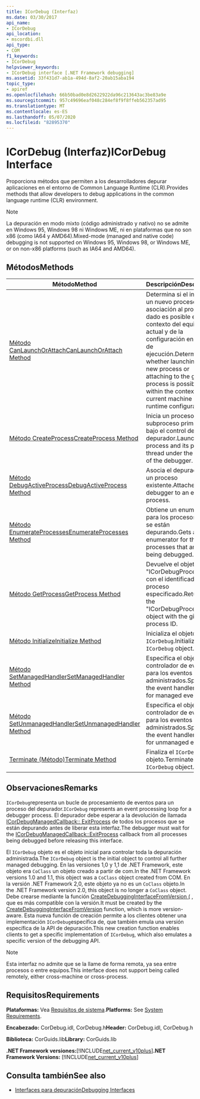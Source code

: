 ```yaml
---
title: ICorDebug (Interfaz)
ms.date: 03/30/2017
api_name:
- ICorDebug
api_location:
- mscordbi.dll
api_type:
- COM
f1_keywords:
- ICorDebug
helpviewer_keywords:
- ICorDebug interface [.NET Framework debugging]
ms.assetid: 33f431d7-ab1a-494d-8af2-20ab15aba194
topic_type:
- apiref
ms.openlocfilehash: 66b50bad0e8d2622922da96c213643ac3be83a9e
ms.sourcegitcommit: 957c49696eaf048c284ef8f9f8ffeb562357ad95
ms.translationtype: MT
ms.contentlocale: es-ES
ms.lasthandoff: 05/07/2020
ms.locfileid: "82895370"
---
```

# <a name="icordebug-interface"></a><span data-ttu-id="9868a-102">ICorDebug (Interfaz)</span><span class="sxs-lookup"><span data-stu-id="9868a-102">ICorDebug Interface</span></span>
<span data-ttu-id="9868a-103">Proporciona métodos que permiten a los desarrolladores depurar aplicaciones en el entorno de Common Language Runtime (CLR).</span><span class="sxs-lookup"><span data-stu-id="9868a-103">Provides methods that allow developers to debug applications in the common language runtime (CLR) environment.</span></span>  
  
> [!NOTE]
> <span data-ttu-id="9868a-104">La depuración en modo mixto (código administrado y nativo) no se admite en Windows 95, Windows 98 ni Windows ME, ni en plataformas que no son x86 (como IA64 y AMD64).</span><span class="sxs-lookup"><span data-stu-id="9868a-104">Mixed-mode (managed and native code) debugging is not supported on Windows 95, Windows 98, or Windows ME, or on non-x86 platforms (such as IA64 and AMD64).</span></span>  
  
## <a name="methods"></a><span data-ttu-id="9868a-105">Métodos</span><span class="sxs-lookup"><span data-stu-id="9868a-105">Methods</span></span>  
  
|<span data-ttu-id="9868a-106">Método</span><span class="sxs-lookup"><span data-stu-id="9868a-106">Method</span></span>|<span data-ttu-id="9868a-107">Descripción</span><span class="sxs-lookup"><span data-stu-id="9868a-107">Description</span></span>|  
|------------|-----------------|  
|[<span data-ttu-id="9868a-108">Método CanLaunchOrAttach</span><span class="sxs-lookup"><span data-stu-id="9868a-108">CanLaunchOrAttach Method</span></span>](icordebug-canlaunchorattach-method.md)|<span data-ttu-id="9868a-109">Determina si el inicio de un nuevo proceso o la asociación al proceso dado es posible en el contexto del equipo actual y de la configuración en tiempo de ejecución.</span><span class="sxs-lookup"><span data-stu-id="9868a-109">Determines whether launching a new process or attaching to the given process is possible within the context of the current machine and runtime configuration.</span></span>|  
|[<span data-ttu-id="9868a-110">Método CreateProcess</span><span class="sxs-lookup"><span data-stu-id="9868a-110">CreateProcess Method</span></span>](icordebug-createprocess-method.md)|<span data-ttu-id="9868a-111">Inicia un proceso y su subproceso primario bajo el control del depurador.</span><span class="sxs-lookup"><span data-stu-id="9868a-111">Launches a process and its primary thread under the control of the debugger.</span></span>|  
|[<span data-ttu-id="9868a-112">Método DebugActiveProcess</span><span class="sxs-lookup"><span data-stu-id="9868a-112">DebugActiveProcess Method</span></span>](icordebug-debugactiveprocess-method.md)|<span data-ttu-id="9868a-113">Asocia el depurador a un proceso existente.</span><span class="sxs-lookup"><span data-stu-id="9868a-113">Attaches the debugger to an existing process.</span></span>|  
|[<span data-ttu-id="9868a-114">Método EnumerateProcesses</span><span class="sxs-lookup"><span data-stu-id="9868a-114">EnumerateProcesses Method</span></span>](icordebug-enumerateprocesses-method.md)|<span data-ttu-id="9868a-115">Obtiene un enumerador para los procesos que se están depurando.</span><span class="sxs-lookup"><span data-stu-id="9868a-115">Gets an enumerator for the processes that are being debugged.</span></span>|  
|[<span data-ttu-id="9868a-116">Método GetProcess</span><span class="sxs-lookup"><span data-stu-id="9868a-116">GetProcess Method</span></span>](icordebug-getprocess-method.md)|<span data-ttu-id="9868a-117">Devuelve el objeto "ICorDebugProcess" con el identificador de proceso especificado.</span><span class="sxs-lookup"><span data-stu-id="9868a-117">Returns the "ICorDebugProcess" object with the given process ID.</span></span>|  
|[<span data-ttu-id="9868a-118">Método Initialize</span><span class="sxs-lookup"><span data-stu-id="9868a-118">Initialize Method</span></span>](icordebug-initialize-method.md)|<span data-ttu-id="9868a-119">Inicializa el objeto `ICorDebug`.</span><span class="sxs-lookup"><span data-stu-id="9868a-119">Initializes the `ICorDebug` object.</span></span>|  
|[<span data-ttu-id="9868a-120">Método SetManagedHandler</span><span class="sxs-lookup"><span data-stu-id="9868a-120">SetManagedHandler Method</span></span>](icordebug-setmanagedhandler-method.md)|<span data-ttu-id="9868a-121">Especifica el objeto de controlador de eventos para los eventos administrados.</span><span class="sxs-lookup"><span data-stu-id="9868a-121">Specifies the event handler object for managed events.</span></span>|  
|[<span data-ttu-id="9868a-122">Método SetUnmanagedHandler</span><span class="sxs-lookup"><span data-stu-id="9868a-122">SetUnmanagedHandler Method</span></span>](icordebug-setunmanagedhandler-method.md)|<span data-ttu-id="9868a-123">Especifica el objeto de controlador de eventos para los eventos no administrados.</span><span class="sxs-lookup"><span data-stu-id="9868a-123">Specifies the event handler object for unmanaged events.</span></span>|  
|[<span data-ttu-id="9868a-124">Terminate (Método)</span><span class="sxs-lookup"><span data-stu-id="9868a-124">Terminate Method</span></span>](icordebug-terminate-method.md)|<span data-ttu-id="9868a-125">Finaliza el `ICorDebug` objeto.</span><span class="sxs-lookup"><span data-stu-id="9868a-125">Terminates the `ICorDebug` object.</span></span>|  
  
## <a name="remarks"></a><span data-ttu-id="9868a-126">Observaciones</span><span class="sxs-lookup"><span data-stu-id="9868a-126">Remarks</span></span>  
 <span data-ttu-id="9868a-127">`ICorDebug`representa un bucle de procesamiento de eventos para un proceso del depurador.</span><span class="sxs-lookup"><span data-stu-id="9868a-127">`ICorDebug` represents an event processing loop for a debugger process.</span></span> <span data-ttu-id="9868a-128">El depurador debe esperar a la devolución de llamada [ICorDebugManagedCallback:: ExitProcess](icordebugmanagedcallback-exitprocess-method.md) de todos los procesos que se están depurando antes de liberar esta interfaz.</span><span class="sxs-lookup"><span data-stu-id="9868a-128">The debugger must wait for the [ICorDebugManagedCallback::ExitProcess](icordebugmanagedcallback-exitprocess-method.md) callback from all processes being debugged before releasing this interface.</span></span>  
  
 <span data-ttu-id="9868a-129">El `ICorDebug` objeto es el objeto inicial para controlar toda la depuración administrada.</span><span class="sxs-lookup"><span data-stu-id="9868a-129">The `ICorDebug` object is the initial object to control all further managed debugging.</span></span> <span data-ttu-id="9868a-130">En las versiones 1,0 y 1,1 de .NET Framework, este objeto era `CoClass` un objeto creado a partir de com.</span><span class="sxs-lookup"><span data-stu-id="9868a-130">In the .NET Framework versions 1.0 and 1.1, this object was a `CoClass` object created from COM.</span></span> <span data-ttu-id="9868a-131">En la versión .NET Framework 2,0, este objeto ya no es un `CoClass` objeto.</span><span class="sxs-lookup"><span data-stu-id="9868a-131">In the .NET Framework version 2.0, this object is no longer a `CoClass` object.</span></span> <span data-ttu-id="9868a-132">Debe crearse mediante la función [CreateDebuggingInterfaceFromVersion (](../hosting/createdebugginginterfacefromversion-function.md) , que es más compatible con la versión.</span><span class="sxs-lookup"><span data-stu-id="9868a-132">It must be created by the [CreateDebuggingInterfaceFromVersion](../hosting/createdebugginginterfacefromversion-function.md) function, which is more version-aware.</span></span> <span data-ttu-id="9868a-133">Esta nueva función de creación permite a los clientes obtener una implementación `ICorDebug`específica de, que también emula una versión específica de la API de depuración.</span><span class="sxs-lookup"><span data-stu-id="9868a-133">This new creation function enables clients to get a specific implementation of `ICorDebug`, which also emulates a specific version of the debugging API.</span></span>  
  
> [!NOTE]
> <span data-ttu-id="9868a-134">Esta interfaz no admite que se la llame de forma remota, ya sea entre procesos o entre equipos.</span><span class="sxs-lookup"><span data-stu-id="9868a-134">This interface does not support being called remotely, either cross-machine or cross-process.</span></span>  
  
## <a name="requirements"></a><span data-ttu-id="9868a-135">Requisitos</span><span class="sxs-lookup"><span data-stu-id="9868a-135">Requirements</span></span>  
 <span data-ttu-id="9868a-136">**Plataformas:** Vea [Requisitos de sistema](../../get-started/system-requirements.md).</span><span class="sxs-lookup"><span data-stu-id="9868a-136">**Platforms:** See [System Requirements](../../get-started/system-requirements.md).</span></span>  
  
 <span data-ttu-id="9868a-137">**Encabezado:** CorDebug.idl, CorDebug.h</span><span class="sxs-lookup"><span data-stu-id="9868a-137">**Header:** CorDebug.idl, CorDebug.h</span></span>  
  
 <span data-ttu-id="9868a-138">**Biblioteca:** CorGuids.lib</span><span class="sxs-lookup"><span data-stu-id="9868a-138">**Library:** CorGuids.lib</span></span>  
  
 <span data-ttu-id="9868a-139">**.NET Framework versiones:**[!INCLUDE[net_current_v10plus](../../../../includes/net-current-v10plus-md.md)]</span><span class="sxs-lookup"><span data-stu-id="9868a-139">**.NET Framework Versions:** [!INCLUDE[net_current_v10plus](../../../../includes/net-current-v10plus-md.md)]</span></span>  
  
## <a name="see-also"></a><span data-ttu-id="9868a-140">Consulta también</span><span class="sxs-lookup"><span data-stu-id="9868a-140">See also</span></span>

- [<span data-ttu-id="9868a-141">Interfaces para depuración</span><span class="sxs-lookup"><span data-stu-id="9868a-141">Debugging Interfaces</span></span>](debugging-interfaces.md)
